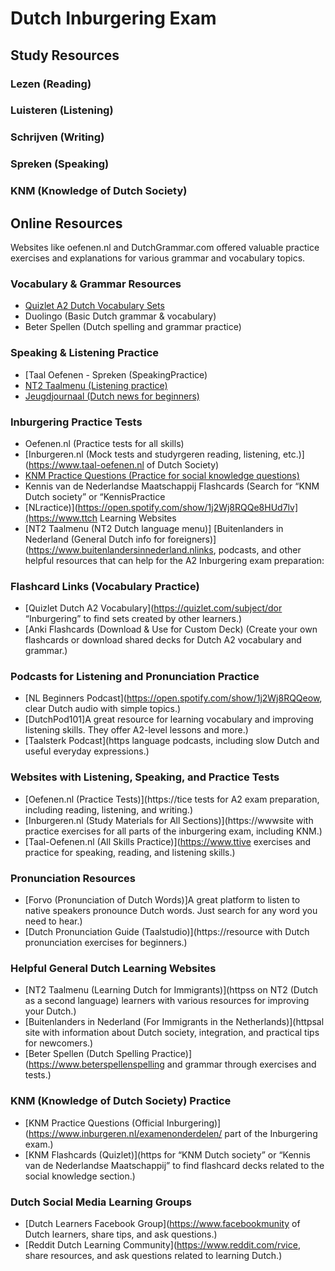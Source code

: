 # Dutch Inburgering Exam

## Study Resources

### Lezen (Reading)

### Luisteren (Listening)

### Schrijven (Writing)

### Spreken (Speaking)

### KNM (Knowledge of Dutch Society)

## Online Resources

Websites like oefenen.nl and DutchGrammar.com offered valuable practice exercises and explanations for various grammar and vocabulary topics.

### Vocabulary & Grammar Resources
- [Quizlet A2 Dutch Vocabulary Sets](https://quizlet.com/subject/dutch-a2/)
- Duolingo (Basic Dutch grammar & vocabulary)
- Beter Spellen (Dutch spelling and grammar practice)

### Speaking & Listening Practice
- [Taal Oefenen - Spreken (SpeakingPractice)
- [NT2 Taalmenu (Listening practice)](https://nt2taalmenu.nl/)
- [Jeugdjournaal (Dutch news for beginners)](https://jeugdjournaal.nl/)

### Inburgering Practice Tests
- Oefenen.nl (Practice tests for all skills)
- [Inburgeren.nl (Mock tests and studyrgeren reading, listening, etc.)](https://www.taal-oefenen.nl of Dutch Society)
- [KNM Practice Questions (Practice for social knowledge questions)](https://www.inburgeren.nl/examenonderdelen/knm.jsp)
- Kennis van de Nederlandse Maatschappij Flashcards (Search for “KNM Dutch society” or “KennisPractice
- [NLractice)](https://open.spotify.com/show/1j2Wj8RQQe8HUd7lv](https://www.ttch Learning Websites
- [NT2 Taalmenu (NT2 Dutch language menu)] [Buitenlanders in Nederland (General Dutch info for foreigners)](https://www.buitenlandersinnederland.nlinks, podcasts, and other helpful resources that can help for the A2 Inburgering exam preparation:

### Flashcard Links (Vocabulary Practice)
- [Quizlet Dutch A2 Vocabulary](https://quizlet.com/subject/dor “Inburgering” to find sets created by other learners.)
- [Anki Flashcards (Download & Use for Custom Deck) (Create your own flashcards or download shared decks for Dutch A2 vocabulary and grammar.)

### Podcasts for Listening and Pronunciation Practice
- [NL Beginners Podcast](https://open.spotify.com/show/1j2Wj8RQQeow, clear Dutch audio with simple topics.)
- [DutchPod101]A great resource for learning vocabulary and improving listening skills. They offer A2-level lessons and more.)
- [Taalsterk Podcast](https language podcasts, including slow Dutch and useful everyday expressions.)

### Websites with Listening, Speaking, and Practice Tests
- [Oefenen.nl (Practice Tests)](https://tice tests for A2 exam preparation, including reading, listening, and writing.)
- [Inburgeren.nl (Study Materials for All Sections)](https://wwwsite with practice exercises for all parts of the inburgering exam, including KNM.)
- [Taal-Oefenen.nl (All Skills Practice)](https://www.ttive exercises and practice for speaking, reading, and listening skills.)

### Pronunciation Resources
- [Forvo (Pronunciation of Dutch Words)]A great platform to listen to native speakers pronounce Dutch words. Just search for any word you need to hear.)
- [Dutch Pronunciation Guide (Taalstudio)](https://resource with Dutch pronunciation exercises for beginners.)

### Helpful General Dutch Learning Websites
- [NT2 Taalmenu (Learning Dutch for Immigrants)](httpss on NT2 (Dutch as a second language) learners with various resources for improving your Dutch.)
- [Buitenlanders in Nederland (For Immigrants in the Netherlands)](httpsal site with information about Dutch society, integration, and practical tips for newcomers.)
- [Beter Spellen (Dutch Spelling Practice)](https://www.beterspellenspelling and grammar through exercises and tests.)

### KNM (Knowledge of Dutch Society) Practice
- [KNM Practice Questions (Official Inburgering)](https://www.inburgeren.nl/examenonderdelen/ part of the Inburgering exam.)
- [KNM Flashcards (Quizlet)](https for “KNM Dutch society” or “Kennis van de Nederlandse Maatschappij” to find flashcard decks related to the social knowledge section.)

### Dutch Social Media Learning Groups
- [Dutch Learners Facebook Group](https://www.facebookmunity of Dutch learners, share tips, and ask questions.)
- [Reddit Dutch Learning Community](https://www.reddit.com/rvice, share resources, and ask questions related to learning Dutch.)
